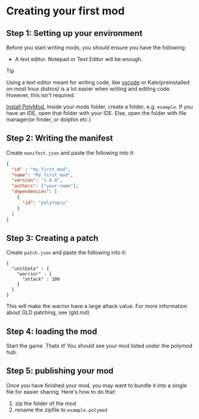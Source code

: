 # Creating your first mod

## Step 1: Setting up your environment
Before you start writing mods, you should ensure you have the following:
- A text editor. Notepad or Text Editor will be enough.
> [!TIP]
> Using a text editor meant for writing code, like [vscode](https://code.visualstudio.com/) or Kate(preinstalled on most linux distros) is a lot easier when writing and editing code. However, this isn't required.

[Install PolyMod.](../using/installing.md)
Inside your mods folder, create a folder, e.g. `example`. If you have an IDE, open that folder with your IDE. Else, open the folder with file manager(or finder, or dolphin etc.)

## Step 2: Writing the manifest
Create `manifest.json` and paste the following into it:
```json
{
  "id" : "my_first_mod",
  "name": "My first mod",
  "version": "1.0.0",
  "authors": ["your-name"],
  "dependencies": [
    {
      "id": "polytopia"
    }
  ]
}
```

## Step 3: Creating a patch
Create `patch.json` and paste the following into it:
```
{
  "unitData" : {
    "warrior" : {
      "attack" : 100
    }
  }
}
```
This will make the warrior have a large attack value. For more information about GLD patching, see (gld.md)

## Step 4: loading the mod
Start the game. Thats it! You should see your mod listed under the polymod hub.

## Step 5: publishing your mod
Once you have finished your mod, you may want to bundle it into a single file for easier sharing. Here's how to do that:
1. zip the folder of the mod
2. rename the zipfile to `example.polymod`